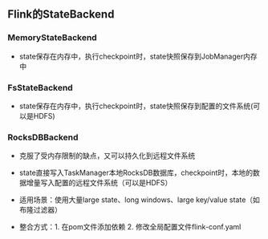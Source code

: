 ## **Flink的StateBackend**

### MemoryStateBackend 

- state保存在内存中，执行checkpoint时，state快照保存到JobManager内存中

### FsStateBackend 

- state保存在内存中，执行checkpoint时，state快照保存到配置的文件系统(可以是HDFS)

### RocksDBBackend 

- 克服了受内存限制的缺点，又可以持久化到远程文件系统

- state直接写入TaskManager本地RocksDB数据库，checkpoint时，本地的数据增量写入配置的远程文件系统（可以是HDFS）

- 适用场景：使用大量large state、long windows、large key/value state（如布隆过滤器）

- 整合方式：1. 在pom文件添加依赖 2. 修改全局配置文件flink-conf.yaml